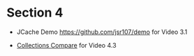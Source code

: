 # Section 4

 - JCache Demo https://github.com/jsr107/demo for Video 3.1

- [Collections Compare](CollectionsCompare) for Video 4.3